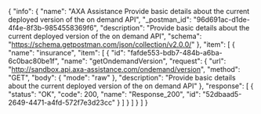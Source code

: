 {
  "info": {
    "name": "AXA Assistance Provide basic details about the current deployed version of the on demand API",
    "_postman_id": "96d691ac-d1de-4f4e-8f3b-9854558369f6",
    "description": "Provide basic details about the current deployed version of the on demand API",
    "schema": "https://schema.getpostman.com/json/collection/v2.0.0/"
  },
  "item": [
    {
      "name": "insurance",
      "item": [
        {
          "id": "fafde553-bdb7-484b-a6ba-6c0bac80be1f",
          "name": "getOndemandVersion",
          "request": {
            "url": "http://sandbox.api.axa-assistance.com/ondemand/version",
            "method": "GET",
            "body": {
              "mode": "raw"
            },
            "description": "Provide basic details about the current deployed version of the on demand API"
          },
          "response": [
            {
              "status": "OK",
              "code": 200,
              "name": "Response_200",
              "id": "52dbaad5-2649-4471-a4fd-572f7e3d23cc"
            }
          ]
        }
      ]
    }
  ]
}
